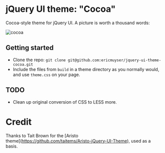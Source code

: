 # jQuery UI theme: "Cocoa"

Cocoa-style theme for jQuery UI. A picture is worth a thousand words:

![cocoa](http://dl.dropbox.com/u/18343209/baker.jpg)

## Getting started

* Clone the repo: `git clone git@github.com:ericmuyser/jquery-ui-theme-cocoa.git`
* Include the files from `build` in a theme directory as you normally would, and use `theme.css` on your page.

## TODO

* Clean up original conversion of CSS to LESS more.

# Credit

Thanks to Tait Brown for the [Aristo theme[(https://github.com/taitems/Aristo-jQuery-UI-Theme), used as a basis.